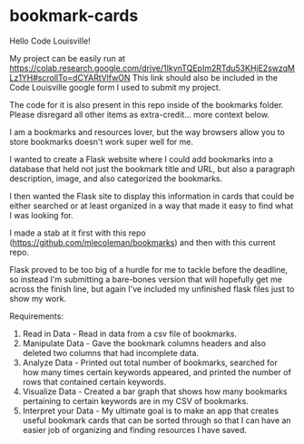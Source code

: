 # bookmark-cards

Hello Code Louisville!

My project can be easily run at https://colab.research.google.com/drive/1IkynTQEpIm2RTdu53KHjE2swzqMLz1YH#scrollTo=dCYARtVlfwON
This link should also be included in the Code Louisville google form I used to submit my project.

The code for it is also present in this repo inside of the bookmarks folder.  Please disregard all other items as extra-credit... more context below.

I am a bookmarks and resources lover, but the way browsers allow you to store bookmarks doesn't work super well for me.

I wanted to create a Flask website where I could add bookmarks into a database that held not just the bookmark title and URL, but also a paragraph description, image, and also categorized the bookmarks.

I then wanted the Flask site to display this information in cards that could be either searched or at least organized in a way that made it easy to find what I was looking for.

I made a stab at it first with this repo (https://github.com/mlecoleman/bookmarks) and then with this current repo.

Flask proved to be too big of a hurdle for me to tackle before the deadline, so instead I'm submitting a bare-bones version that will hopefully get me across the finish line, but again I've included my unfinished flask files just to show my work. 


Requirements:
1. Read in Data - Read in data from a csv file of bookmarks.
2. Manipulate Data - Gave the bookmark columns headers and also deleted two columns that had incomplete data.
3. Analyze Data - Printed out total number of bookmarks, searched for how many times certain keywords appeared, and printed the number of rows that contained certain keywords.
4. Visualize Data - Created a bar graph that shows how many bookmarks pertaining to certain keywords are in my CSV of bookmarks.
5. Interpret your Data - My ultimate goal is to make an app that creates useful bookmark cards that can be sorted through so that I can have an easier job of organizing and finding resources I have saved.


